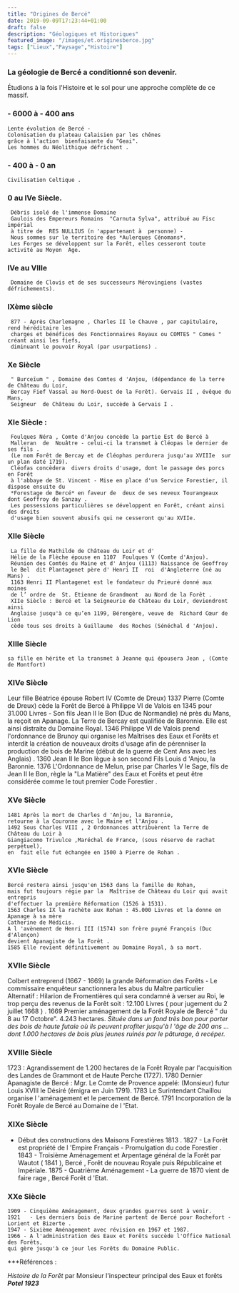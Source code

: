 ```yaml
---
title: "Origines de Bercé"
date: 2019-09-09T17:23:44+01:00
draft: false
description: "Géologiques et Historiques"
featured_image: "/images/et.originesberce.jpg"
tags: ["Lieux","Paysage","Histoire"]
---
```


### La géologie de Bercé a conditionné son devenir.

Étudions à la fois l'Histoire et le sol pour une approche complète de ce massif.


  ### - 6000 à - 400 ans  ###
  
    Lente évolution de Bercé -
    Colonisation du plateau Calaisien par les chênes 
    grâce à l'action  bienfaisante du "Geai".
    Les hommes du Néolithique défrichent .
    
  ### - 400 à - 0 an ###
  
    Civilisation Celtique .   
    
   ### 0 au IVe Siècle. ###
   
     Débris isolé de l'immense Domaine 
     Gaulois des Empereurs Romains  "Carnuta Sylva", attribué au Fisc impérial 
     à titre de  RES NULLIUS (n 'appartenant à  personne) -
     Nous sommes sur le territoire des *Aulerques Cénomans*.
     Les Forges se développent sur la Forêt, elles cesseront toute activité au Moyen  Age.
     
   ### IVe au VIIIe ###
   
     Domaine de Clovis et de ses successeurs Mérovingiens (vastes défrichements).
     
   ### IXème siècle ###
   
     877 - Après Charlemagne , Charles II le Chauve , par capitulaire, rend héréditaire les
     charges et bénéfices des Fonctionnaires Royaux ou COMTES " Comes " créant ainsi les fiefs,
     diminuant le pouvoir Royal (par usurpations) .
     
   ### Xe Siècle ###
   
     " Burceïum " , Domaine des Comtes d 'Anjou, (dépendance de la terre de Château du Loir,
     Bercay Fief Vassal au Nord-Ouest de la Forêt). Gervais II , évêque du Mans, 
     Seigneur  de Château du Loir, succède à Gervais I . 
      
   ### XIe Siècle : ###
   
     Foulques Néra , Comte d'Anjou concède la partie Est de Bercé à
     Malleran  de  Nouâtre - celui-ci la transmet à Cléopas le dernier de ses fils .
     (Le nom Forêt de Bercay et de Cléophas perdurera jusqu'au XVIIIe  sur un plan daté 1719).
     Cléofas concèdera  divers droits d'usage, dont le passage des porcs en Forêt
     à l'abbaye de St. Vincent - Mise en place d'un Service Forestier, il dispose ensuite du 
     *Forestage de Bercé* en faveur de  deux de ses neveux Tourangeaux dont Geoffroy de Sanzay .
     Les possessions particulières se développent en Forêt, créant ainsi des droits 
     d'usage bien souvent abusifs qui ne cesseront qu'au XVIIe. 
     
   ### XIIe Siècle  ### 
   
     La fille de Mathilde de Château du Loir et d' 
     Hélie de la Flèche épouse en 1107  Foulques V (Comte d'Anjou).
     Réunion des Comtés du Maine et d' Anjou (1113) Naissance de Geoffroy 
     le Bel  dit Plantagenet père d' Henri II  roi  d'Angleterre (né au Mans) .
     1163 Henri II Plantagenet est le fondateur du Prieuré donné aux moines 
     de l’ ordre de  St. Etienne de Grandmont  au Nord de la Forêt .  
     XIIe Siècle : Bercé et la Seigneurie de Château du Loir, deviendront ainsi
     Anglaise jusqu'à ce qu’en 1199, Bérengère, veuve de  Richard Cœur de Lion 
     cède tous ses droits à Guillaume  des Roches (Sénéchal d 'Anjou).
     
    
   ### XIIIe Siècle  ### 
  
    sa fille en hérite et la transmet à Jeanne qui épousera Jean , (Comte de Montfort)
   
    
   ### XIVe Siècle ###
   
   Leur fille Béatrice épouse Robert IV (Comte de Dreux) 1337 Pierre (Comte de Dreux)
    cède la Forêt de Bercé à Philippe VI de Valois en 1345 pour 31.000 Livres - 
    Son fils Jean II le Bon (Duc de Normandie) né près du Mans, la  reçoit en Apanage.
    La Terre de Bercay est qualifiée de Baronnie. Elle est ainsi distraite du  Domaine Royal.
   1346 Philippe VI de Valois prend l'ordonnance de Brunoy qui organise les Maîtrises 
   des  Eaux et Forêts et interdit la création de nouveaux droits d'usage 
   afin de pérenniser la  production de bois de Marine (début de la guerre de Cent Ans avec les Anglais) .
   1360 Jean II le Bon lègue à son second Fils Louis d 'Anjou, la Baronnie.
   1376 L'Ordonnance de Melun, prise par Charles V le Sage, fils de Jean II le Bon,
   règle la "La Matière" des Eaux et Forêts et peut être considérée comme le tout premier Code Forestier .
   
   ### XVe Siècle   ###
   
    1481 Après la mort de Charles d 'Anjou, la Baronnie,
    retourne à la Couronne avec le Maine et l'Anjou .
    1492 Sous Charles VIII , 2 Ordonnances attribuèrent la Terre de Château du Loir à 
    Giangiacomo Trivulce ,Maréchal de France, (sous réserve de rachat perpétuel), 
    en  fait elle fut échangée en 1500 à Pierre de Rohan .
    
   ### XVIe  Siècle ###
   
    Bercé restera ainsi jusqu'en 1563 dans la famille de Rohan, 
    mais fut toujours régie par la  Maîtrise de Château du Loir qui avait entrepris
    d'effectuer la première Réformation (1526 à 1531).
    1563 Charles IX la rachète aux Rohan : 45.000 Livres et la donne en Apanage à sa mère
    Catherine de Médicis.  
    A l 'avènement de Henri III (1574) son frère puyné François (Duc d'Alençon)
    devient Apanagiste de la Forêt . 
    1585 Elle revient définitivement au Domaine Royal, à sa mort. 
    
   ### XVIIe Siècle ###
   
   Colbert entreprend (1667 - 1669) la grande Réformation des Forêts
    - Le commissaire enquêteur sanctionnera les abus du Maître particulier Alternatif : 
    Hilarion de  Fromentières qui sera condamné à verser au Roi, le trop perçu des 
    revenus de la Forêt soit : 12.100 Livres ( pour jugement du 2 juillet  1668 ) .
    1669 Premier aménagement de la Forêt Royale de Bercé " du 8 au 17 Octobre".
    4.243 hectares.  *Située dans un fond très bon pour porter  des bois de haute 
    futaie où ils peuvent profiter  jusqu'à l 'âge de 200 ans ... dont 1.000 hectares
    de bois plus jeunes ruinés par le pâturage,  à recéper.*
    
   ### XVIIIe Siècle ###
   
   1723 : Agrandissement de 1.200 hectares de la Forêt Royale par 
    l'acquisition des Landes  de Grammont  et de Haute Perche (1727). 
    1780 Dernier Apanagiste de Bercé : Mgr. Le Comte de Provence appelé:
    (Monsieur)  futur  Louis XVIII  le Désiré (émigra en Juin 1791). 
    1783 Le Surintendant Chaillou organise l 'aménagement et le percement de Bercé.
    1791 Incorporation de la Forêt Royale de Bercé au Domaine de l 'Etat.
    
  ###  XIXe Siècle ###
  
  - Début des constructions des Maisons Forestières 1813 .
    1827 - La Forêt est propriété de l 'Empire Français - Promulgation du code Forestier .
    1843 - Troisième Aménagement et Arpentage général de la Forêt par Wautot ( 1841 ),
    Bercé , Forêt de nouveau Royale puis Républicaine et Impériale.
    1875 - Quatrième Aménagement - La guerre de 1870 vient de faire rage , Bercé Forêt d 'Etat.
    
   ### XXe Siècle ###
   
    1909 - Cinquième Aménagement, deux grandes guerres sont à venir.
    1921   - Les derniers bois de Marine partent de Bercé pour Rochefort - Lorient et Bizerte .
    1947 - Sixième Aménagement avec révision en 1967 et 1987.
    1966 - A l'administration des Eaux et Forêts succède l'Office National des Forêts, 
    qui gère jusqu'à ce jour les Forêts du Domaine Public. 

***Références : 

*Histoire de la Forêt* par Monsieur l'inspecteur principal des Eaux et forêts  ***Potel 1923***
